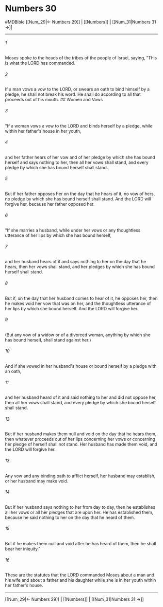 # Numbers 30
#MDBible
[[Num_29|← Numbers 29]] | [[Numbers]] | [[Num_31|Numbers 31 →]]

***

###### 1 
Moses spoke to the heads of the tribes of the people of Israel, saying, "This is what the LORD has commanded. 

###### 2 
If a man vows a vow to the LORD, or swears an oath to bind himself by a pledge, he shall not break his word. He shall do according to all that proceeds out of his mouth. ## Women and Vows 

###### 3 
"If a woman vows a vow to the LORD and binds herself by a pledge, while within her father's house in her youth, 

###### 4 
and her father hears of her vow and of her pledge by which she has bound herself and says nothing to her, then all her vows shall stand, and every pledge by which she has bound herself shall stand. 

###### 5 
But if her father opposes her on the day that he hears of it, no vow of hers, no pledge by which she has bound herself shall stand. And the LORD will forgive her, because her father opposed her. 

###### 6 
"If she marries a husband, while under her vows or any thoughtless utterance of her lips by which she has bound herself, 

###### 7 
and her husband hears of it and says nothing to her on the day that he hears, then her vows shall stand, and her pledges by which she has bound herself shall stand. 

###### 8 
But if, on the day that her husband comes to hear of it, he opposes her, then he makes void her vow that was on her, and the thoughtless utterance of her lips by which she bound herself. And the LORD will forgive her. 

###### 9 
(But any vow of a widow or of a divorced woman, anything by which she has bound herself, shall stand against her.) 

###### 10 
And if she vowed in her husband's house or bound herself by a pledge with an oath, 

###### 11 
and her husband heard of it and said nothing to her and did not oppose her, then all her vows shall stand, and every pledge by which she bound herself shall stand. 

###### 12 
But if her husband makes them null and void on the day that he hears them, then whatever proceeds out of her lips concerning her vows or concerning her pledge of herself shall not stand. Her husband has made them void, and the LORD will forgive her. 

###### 13 
Any vow and any binding oath to afflict herself, her husband may establish, or her husband may make void. 

###### 14 
But if her husband says nothing to her from day to day, then he establishes all her vows or all her pledges that are upon her. He has established them, because he said nothing to her on the day that he heard of them. 

###### 15 
But if he makes them null and void after he has heard of them, then he shall bear her iniquity." 

###### 16 
These are the statutes that the LORD commanded Moses about a man and his wife and about a father and his daughter while she is in her youth within her father's house. 

***

[[Num_29|← Numbers 29]] | [[Numbers]] | [[Num_31|Numbers 31 →]]
